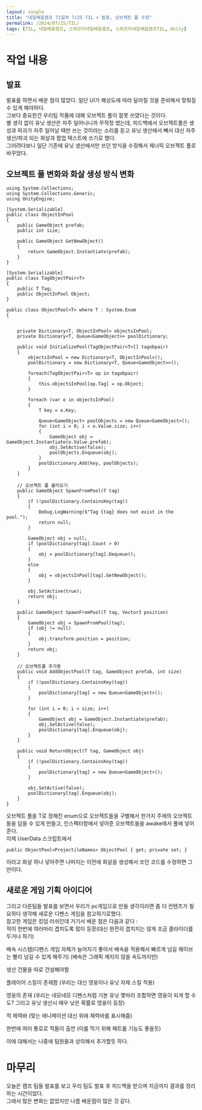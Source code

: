 ```yaml
---
layout: single
title: "내일배움캠프 71일차 7/25 TIL + 발표, 오브젝트 풀 수정"
permalink: /2024/07/25/TIL/
tags: [TIL, 내일배움캠프, 스파르타내일배움캠프, 스파르타내일배움캠프TIL, Unity]
---
```


# 작업 내용
## 발표
발표를 하면서 배운 점이 많았다. 일단 UI가 해상도에 따라 달라질 것을 준비해서 맞춰질 수 있게 해야하다.  
그보다 중요한건 우리팀 작품에 대해 오브젝트 풀이 잘못 쓰였다는 것이다.  
별 생각 없이 유닛 생산은 자주 일어나니까 무작정 썼는데, 피드백에서 오브젝트풀은 생성과 파괴가 자주 일어날 때만 쓰는 것이라는 소리를 듣고 유닛 생산에서 빼서 대신 자주 생산/파괴 되는 화살과 팝업 텍스트에 쓰기로 했다.  
그러려다보니 일단 기존에 유닛 생산에서만 쓰던 방식을 수정해서 제너릭 오브젝트 풀로 바꾸었다.  

## 오브젝트 풀 변화와 화살 생성 방식 변화
```
using System.Collections;
using System.Collections.Generic;
using UnityEngine;

[System.Serializable]
public class ObjectInPool
{
    public GameObject prefab;
    public int size;

    public GameObject GetNewObject()
    {
        return GameObject.Instantiate(prefab);
    }
}

[System.Serializable]
public class TagObjectPair<T>
{
    public T Tag;
    public ObjectInPool Object;
}

public class ObjectPool<T> where T : System.Enum
{
    

    private Dictionary<T, ObjectInPool> objectsInPool;
    private Dictionary<T, Queue<GameObject>> poolDictionary;

    public void InitializePool(TagObjectPair<T>[] tagobpair)
    {
        objectsInPool = new Dictionary<T, ObjectInPool>();
        poolDictionary = new Dictionary<T, Queue<GameObject>>();

        foreach(TagObjectPair<T> op in tagobpair)
        {
            this.objectsInPool[op.Tag] = op.Object;
        }

        foreach (var o in objectsInPool)
        {
            T key = o.Key;

            Queue<GameObject> poolObjects = new Queue<GameObject>();
            for (int i = 0; i < o.Value.size; i++)
            {
                GameObject obj = GameObject.Instantiate(o.Value.prefab);
                obj.SetActive(false);
                poolObjects.Enqueue(obj);
            }
            poolDictionary.Add(key, poolObjects);
        }
    }

    // 오브젝트 풀 불러오기
    public GameObject SpawnFromPool(T tag)
    {
        if (!poolDictionary.ContainsKey(tag))
        {
            Debug.LogWarning($"Tag {tag} does not exist in the pool.");
            return null;
        }

        GameObject obj = null;
        if (poolDictionary[tag].Count > 0)
        {
            obj = poolDictionary[tag].Dequeue();
        }
        else
        {
            obj = objectsInPool[tag].GetNewObject();
        }

        obj.SetActive(true);
        return obj;
    }

    public GameObject SpawnFromPool(T tag, Vector3 position)
    {
        GameObject obj = SpawnFromPool(tag);
        if (obj != null)
        {
            obj.transform.position = position;
        }
        return obj;
    }

    // 오브젝트풀 추가용
    public void AddObjectPool(T tag, GameObject prefab, int size)
    {
        if (!poolDictionary.ContainsKey(tag))
        {
            poolDictionary[tag] = new Queue<GameObject>();
        }

        for (int i = 0; i < size; i++)
        {
            GameObject obj = GameObject.Instantiate(prefab);
            obj.SetActive(false);
            poolDictionary[tag].Enqueue(obj);
        }
    }

    public void ReturnObject(T tag, GameObject obj)
    {
        if (!poolDictionary.ContainsKey(tag))
        {
            poolDictionary[tag] = new Queue<GameObject>();
        }

        obj.SetActive(false);
        poolDictionary[tag].Enqueue(obj);
    }
}

```
오브젝트 풀을 T로 정해진 enum으로 오브젝트들을 구별해서 한가지 주제의 오브젝트들을 담을 수 있게 만들고, 인스펙터창에서 넣어준 오브젝트들을 awake에서 풀에 넣어준다.  
이제 UserData 스크립트에서   
```
public ObjectPool<ProjectileNames> ObjectPool { get; private set; }
```
이라고 화살 하나 넣어주면 나머지는 이전에 화살을 생성해서 쏘던 코드를 수정하면 그만이다.  
## 새로운 게임 기획 아이디어
그리고 다른팀들 발표를 보면서 우리가 pc게임으로 만들 생각이라면 좀 더 컨텐츠가 필요하다 생각해 새로운 디펜스 게임을 참고하기로했다.  
참고한 게임은 킹덤 러쉬인데 거기서 배운 점은 다음과 같다 :  
적이 한번에 여러마리 겹치도록 많이 등장(대신 완전히 겹치지는 않게 조금 콜라이더를 두거나 하기)

배속 시스템(디펜스 게임 자체가 늘어지기 좋아서 배속을 적용해서 빠르게 넘길 웨이브는 빨리 넘길 수 있게 해주기) (배속은 그래픽 깨지지 않을 속도까지만)

생산 건물을 따로 건설해야함

플레이어 스킬이 존재함 (우리는 대신 영웅이나 유닛 자체 스킬 적용)

영웅의 존재 (우리는 네모네모 디펜스처럼 기본 유닛 몇마리 조합하면 영웅이 되게 할 수도? 그리고 유닛 생산시 매우 낮은 확률로 영웅이 등장)

적 체력바 (맞는 애니메이션 대신 위에 체력바를 표시해줌)

한번에 여러 통로로 적들이 출연 (이를 막기 위해 패트롤 기능도 좋을듯)

이에 대해서는 나중에 팀원들과 상의해서 추가할듯 하다.  

# 마무리
오늘은 캠프 팀들 발표를 보고 우리 팀도 발표 후 피드백을 받으며 지금까지 결과를 정리하는 시간이었다.  
그래서 많은 변화는 없었지만 나름 배운점이 많은 것 같다.  
